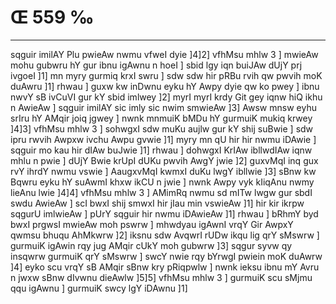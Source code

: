 # Œ 559 ‰
---
sqguir imilAY Plu pwieAw nwmu vfweI dyie ]4]2] vfhMsu mhlw 3 ]
mwieAw mohu gubwru hY gur ibnu igAwnu n hoeI ] sbid lgy iqn buiJAw dUjY
prj ivgoeI ]1] mn myry gurmiq krxI swru ] sdw sdw hir pRBu rvih qw
pwvih moK duAwru ]1] rhwau ] guxw kw inDwnu eyku hY Awpy dyie qw ko pwey
] ibnu nwvY sB ivCuVI gur kY sbid imlwey ]2] myrI myrI krdy Git gey
iqnw hiQ ikhu n AwieAw ] sqguir imilAY sic imly sic nwim smwieAw
]3] Awsw mnsw eyhu srIru hY AMqir joiq jgwey ] nwnk mnmuiK bMDu hY
gurmuiK mukiq krwey ]4]3] vfhMsu mhlw 3 ] sohwgxI sdw muKu aujlw
gur kY shij suBwie ] sdw ipru rwvih Awpxw ivchu Awpu gvwie ]1] myry
mn qU hir hir nwmu iDAwie ] sqguir mo kau hir dIAw buJwie ]1] rhwau
] dohwgxI KrIAw ibllwdIAw iqnw mhlu n pwie ] dUjY Bwie krUpI dUKu
pwvih AwgY jwie ]2] guxvMqI inq gux rvY ihrdY nwmu vswie ]
AaugxvMqI kwmxI duKu lwgY ibllwie ]3] sBnw kw Bqwru eyku hY suAwmI
khxw ikCU n jwie ] nwnk Awpy vyk kIiqAnu nwmy lieAnu lwie ]4]4]
vfhMsu mhlw 3 ] AMimRq nwmu sd mITw lwgw gur sbdI swdu AwieAw ]
scI bwxI shij smwxI hir jIau min vswieAw ]1] hir kir ikrpw
sqgurU imlwieAw ] pUrY sqguir hir nwmu iDAwieAw ]1] rhwau ] bRhmY
byd bwxI prgwsI mwieAw moh pswrw ] mhwdyau igAwnI vrqY Gir AwpxY
qwmsu bhuqu AhMkwrw ]2] iksnu sdw AvqwrI rUDw ikqu lig qrY sMswrw ]
gurmuiK igAwin rqy jug AMqir cUkY moh gubwrw ]3] sqgur syvw qy insqwrw
gurmuiK qrY sMswrw ] swcY nwie rqy bYrwgI pwiein moK duAwrw ]4] eyko scu
vrqY sB AMqir sBnw kry pRiqpwlw ] nwnk ieksu ibnu mY Avru n jwxw
sBnw dIvwnu dieAwlw ]5]5] vfhMsu mhlw 3 ] gurmuiK scu sMjmu qqu
igAwnu ] gurmuiK swcy lgY iDAwnu ]1]
####
